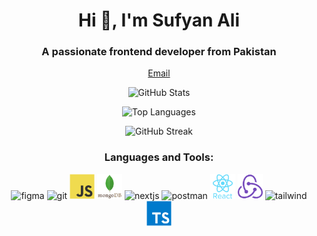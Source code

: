 <h1 align="center">Hi 👋, I'm Sufyan Ali</h1>
<h3 align="center">A passionate frontend developer from Pakistan</h3>

<p align="center">
  <a href="mailto:alisheikh15248@gmail.com">Email</a>
</p>

<p align="center">
  <img src="https://github-readme-stats-iota-eight-46.vercel.app/api?username=isufyanali&show_icons=true&theme=radical&include_all_commits=true&count_private=true&hide_border=true&border_radius=15&title_color=C4E66E&icon_color=A2D2FF&text_color=FFAFCC&ring_color=5BCEFA&bg_color=00000000" alt="GitHub Stats" />
</p>

<p align="center">
  <img src="https://github-readme-stats-iota-eight-46.vercel.app/api/top-langs/?username=isufyanali&layout=compact&langs_count=8&hide=Smarty&theme=radical&hide_border=true&border_radius=15&title_color=BBC972&text_color=CAB59C&bg_color=00000000" alt="Top Languages" />
</p>

<p align="center">
  <img src="https://streak-stats.demolab.com?user=isufyanali&hide_border=true&border_radius=15&fire=FFAFCC&ring=5BCEFAD7&currStreakNum=FFAFCC&theme=radical&sideNums=FFAFCC&currStreakLabel=C4E66E&sideLabels=BBC972&dates=CAB59C&stroke=C0AA9253&background=00000000" alt="GitHub Streak" />
</p>

<h3 align="center">Languages and Tools:</h3>

<p align="center">
  <img src="https://www.vectorlogo.zone/logos/figma/figma-icon.svg" alt="figma" width="40" height="40"/>
  <img src="https://www.vectorlogo.zone/logos/git-scm/git-scm-icon.svg" alt="git" width="40" height="40"/>
  <img src="https://raw.githubusercontent.com/devicons/devicon/master/icons/javascript/javascript-original.svg" alt="javascript" width="40" height="40"/>
  <img src="https://raw.githubusercontent.com/devicons/devicon/master/icons/mongodb/mongodb-original-wordmark.svg" alt="mongodb" width="40" height="40"/>
  <img src="https://cdn.worldvectorlogo.com/logos/nextjs-2.svg" alt="nextjs" width="40" height="40"/>
  <img src="https://www.vectorlogo.zone/logos/getpostman/getpostman-icon.svg" alt="postman" width="40" height="40"/>
  <img src="https://raw.githubusercontent.com/devicons/devicon/master/icons/react/react-original-wordmark.svg" alt="react" width="40" height="40"/>
  <img src="https://raw.githubusercontent.com/devicons/devicon/master/icons/redux/redux-original.svg" alt="redux" width="40" height="40"/>
  <img src="https://www.vectorlogo.zone/logos/tailwindcss/tailwindcss-icon.svg" alt="tailwind" width="40" height="40"/>
  <img src="https://raw.githubusercontent.com/devicons/devicon/master/icons/typescript/typescript-original.svg" alt="typescript" width="40" height="40"/>
</p>
